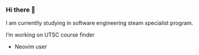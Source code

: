 ### Hi there 👋

I am currentlly studying in software engineering steam specialist program.

I’m working on UTSC course finder

- Neovim user
